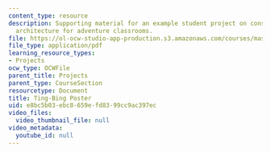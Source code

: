 ```yaml
---
content_type: resource
description: Supporting material for an example student project on constructionist
  architecture for adventure classrooms.
file: https://ol-ocw-studio-app-production.s3.amazonaws.com/courses/mas-714j-technologies-for-creative-learning-fall-2009/e8bc5b03ebc8659efd8399cc9ac397ec_MITMAS_714JF09_proj2_postr.pdf
file_type: application/pdf
learning_resource_types:
- Projects
ocw_type: OCWFile
parent_title: Projects
parent_type: CourseSection
resourcetype: Document
title: Ting-Bing Poster
uid: e8bc5b03-ebc8-659e-fd83-99cc9ac397ec
video_files:
  video_thumbnail_file: null
video_metadata:
  youtube_id: null
---
```

